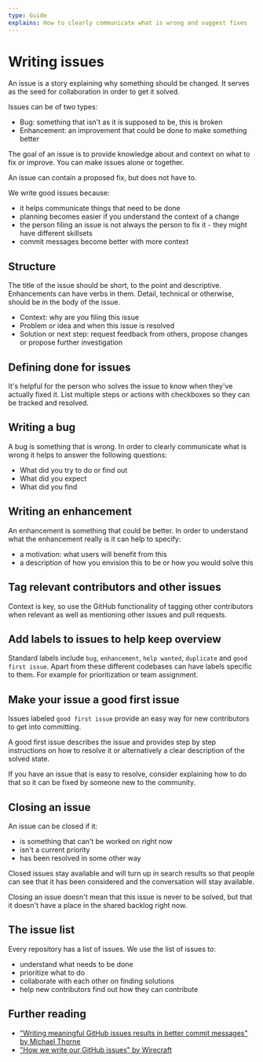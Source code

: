 ```yaml
---
type: Guide
explains: How to clearly communicate what is wrong and suggest fixes
---
```


# Writing issues

An issue is a story explaining why something should be changed. It serves as the seed for collaboration in order to get it solved.

Issues can be of two types:

* Bug: something that isn't as it is supposed to be, this is broken
* Enhancement: an improvement that could be done to make something better

The goal of an issue is to provide knowledge about and context on what to fix or improve. You can make issues alone or together.

An issue can contain a proposed fix, but does not have to.

We write good issues because:

* it helps communicate things that need to be done
* planning becomes easier if you understand the context of a change
* the person filing an issue is not always the person to fix it - they might have different skillsets
* commit messages become better with more context

## Structure

The title of the issue should be short, to the point and descriptive. Enhancements can have verbs in them. Detail, technical or otherwise, should be in the body of the issue.

* Context: why are you filing this issue
* Problem or idea and when this issue is resolved
* Solution or next step: request feedback from others, propose changes or propose further investigation

## Defining done for issues

It's helpful for the person who solves the issue to know when they've actually fixed it. List multiple steps or actions with checkboxes so they can be tracked and resolved.

## Writing a bug

A bug is something that is wrong. In order to clearly communicate what is wrong it helps to answer the following questions:

* What did you try to do or find out
* What did you expect
* What did you find

## Writing an enhancement

An enhancement is something that could be better. In order to understand what the enhancement really is it can help to specify:

* a motivation: what users will benefit from this
* a description of how you envision this to be or how you would solve this

## Tag relevant contributors and other issues

Context is key, so use the GitHub functionality of tagging other contributors when relevant as well as mentioning other issues and pull requests.

## Add labels to issues to help keep overview

Standard labels include `bug`, `enhancement`, `help wanted`, `duplicate` and `good first issue`. Apart from these different codebases can have labels specific to them. For example for prioritization or team assignment.

## Make your issue a good first issue

Issues labeled `good first issue` provide an easy way for new contributors to get into committing.

A good first issue describes the issue and provides step by step instructions on how to resolve it or alternatively a clear description of the solved state.

If you have an issue that is easy to resolve, consider explaining how to do that so it can be fixed by someone new to the community.

## Closing an issue

An issue can be closed if it:

* is something that can't be worked on right now
* isn't a current priority
* has been resolved in some other way

Closed issues stay available and will turn up in search results so that people can see that it has been considered and the conversation will stay available.

Closing an issue doesn't mean that this issue is never to be solved, but that it doesn't have a place in the shared backlog right now.

## The issue list

Every repository has a list of issues. We use the list of issues to:

* understand what needs to be done
* prioritize what to do
* collaborate with each other on finding solutions
* help new contributors find out how they can contribute

## Further reading

* ["Writing meaningful GitHub issues results in better commit messages" by Michael Thorne](https://www.userx.co.za/journal/writing-good-github-issues-makes-for-better-commit-messages/)
* ["How we write our GitHub issues" by Wirecraft](https://wiredcraft.com/blog/how-we-write-our-github-issues/)
